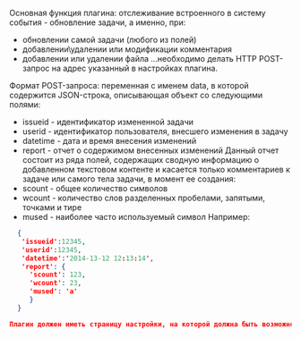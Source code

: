 
Основная функция плагина: отслеживание встроенного в систему события - обновление задачи, а именно, при:
  *  обновлении самой задачи (любого из полей)
  * добавлении\удалении или модификации комментария
  * добавлении или удалении файла
  ...необходимо делать HTTP POST-запрос на адрес указанный в настройках плагина.

Формат POST-запроса: переменная с именем data, в которой содержится JSON-строка, описывающая объект со следующими полями:
  * issueid - идентификатор измененной задачи
  * userid - идентификатор пользователя, внесшего изменения в задачу
  * datetime - дата и время внесения изменений
  * report - отчет о содержимом внесенных изменений
Данный отчет состоит из ряда полей, содержащих сводную информацию о добавленном текстовом контенте  и касается только комментариев к задаче или самого тела задачи, в момент ее создания:
  * scount - общее количество символов
  * wcount - количество слов разделенных пробелами, запятыми, точками и тире
  * mused - наиболее часто используемый символ
Например:
````json
  {
   'issueid':12345,
   'userid':12345,
   'datetime':'2014-13-12 12:13:14',
   'report': {
     'scount': 123,
     'wcount': 23,
     'mused': 'a'
     }
  }

Плагин должен иметь страницу настройки, на которой должна быть возможность сменить адрес сервиса, который и должен принимать все HTTP POSТ-запросы.
